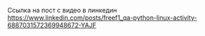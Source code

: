 Ссылка на пост с видео в линкедин
https://www.linkedin.com/posts/freef1_qa-python-linux-activity-6887031572369948672-YAJF
